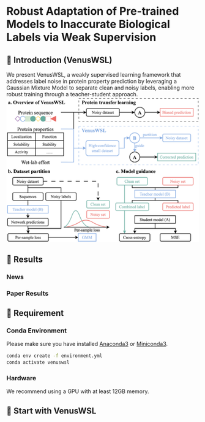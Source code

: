 # Robust Adaptation of Pre-trained Models to Inaccurate Biological Labels via Weak Supervision

## 🚀 Introduction (VenusWSL)
We present VenusWSL, a weakly supervised learning framework that addresses label noise in protein property prediction by leveraging a Gaussian Mixture Model to separate clean and noisy labels, enabling more robust training through a teacher-student approach.
<img src="img/framework.png" alt="VenusWSL">


## 📑 Results
### News

### Paper Results

## 🛫 Requirement
### Conda Environment
Please make sure you have installed [Anaconda3](https://www.anaconda.com/download/) or [Miniconda3](https://docs.conda.io/en/latest/miniconda.html).

```bash
conda env create -f environment.yml
conda activate venuswsl
```

### Hardware
We recommend using a GPU with at least 12GB memory.

## 🧬 Start with VenusWSL
